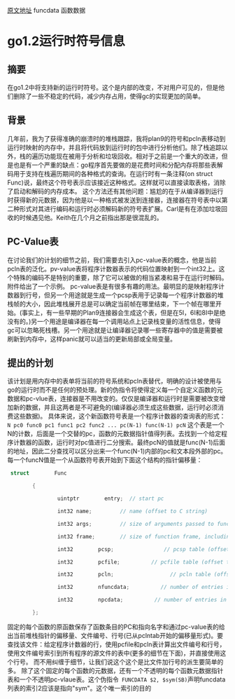[原文地址](https://docs.google.com/document/d/1lyPIbmsYbXnpNj57a261hgOYVpNRcgydurVQIyZOz_o/pub)
funcdata 函数数据
# go1.2运行时符号信息
## 摘要
在go1.2中将支持新的运行时符号。这个是内部的改变，不对用户可见的，但是他们删除了一些不稳定的代码，减少内存占用，使得gc的实现更加的简单。
## 背景
几年前，我为了获得准确的崩溃时的堆栈跟踪，我将plan9的符号和pcln表移动到运行时映射的内存中，并且将代码放到运行时的包中进行分析他们。除了栈追踪以外，栈的遍历功能现在被用于分析和垃圾回收。相对于之前是一个重大的改进，但是也是有一个严重的缺点：go程序首先要做的是花费时间和分配内存将那些表解码用于支持在栈遍历期间的各种格式的查询。在运行时有一条注释(on struct Func)说，最终这个符号表示应该接近这种格式。这样就可以直接读取表格，消除了启动和解码的内存成本。
这个方法还有其他问题：尴尬的在于从编译器到运行时获得新的元数据，因为他是以一种格式被发送到连接器，连接器在符号表中以第二种形式对其进行编码和运行时必须解码新的符号表扩展。Carl是有在添加垃圾回收的时候遇见他。Keith在几个月之前指出那是很混乱的。
## PC-Value表
在讨论我们的计划的细节之前，我们需要去引入pc-value表的概念，他是当前pcln表的泛化。pv-value表将程序计数器表示的代码位置映射到一个int32上。这个特殊的编码不是特别的重要，除了它可以被做的相当紧凑和易于在运行时解码。附件给出了一个示例。
pc-value表是有很多有趣的用法。最明显的是映射程序计数器到行号，但另一个用途就是生成一个pcsp表用于记录每一个程序计数器的堆栈帧的大小，因此堆栈展开总是可以确定当前帧在哪里结束，下一个帧在哪里开始。(事实上，有一些早期的Plan9连接器会生成这个表，但是在5I，6I和8I中是绝没有的。)另一个用途是编译器在每一个调用站点上记录栈变量的活性信息，使得gc可以忽略死栈槽。另一个用途就是让编译器记录哪一些寄存器中的值是需要被刷新到内存中，这样panic就可以适当的更新局部或全局变量。
## 提出的计划
该计划是用内存中的表单将当前的符号系统和pcln表替代，明确的设计被使用与go的运行时而不是任何的预处理。新的伪指令将使得定义每一个自定义函数的元数据和pc-vlue表，连接器是不用改变的。仅仅是编译器和运行时是需要被改变增加新的数据，并且这两者是不可避免的(编译器必须生成这些数据，运行时必须消费这些数据)。
具体来说，这个新函数符号表是一个程序计数器的查询表的形式：
`N pc0 func0 pc1 func1 pc2 func2 ... pc(N-1) func(N-1) pcN`
这个表是一个N的计数，后面是一个交替的pc，函数的元数据指针值得列表。去找到一个给定程序计数器的函数，运行时对pc值进行二分搜索。最终pcN的值就是func(N-1)后面的地址，因此二分查找可以区分出来一个func(N-1)内部的pc和文本段外部的pc。
每一个funcN值是一个从函数符号表开始到下面这个结构的指针偏移量：
```C
 struct        Func

        {

                uintptr        entry;  // start pc

                int32 name;         // name (offset to C string)

                int32 args;         // size of arguments passed to function

                int32 frame;        // size of function frame, including saved caller PC

                int32        pcsp;                // pcsp table (offset to pcvalue table)

                int32        pcfile;          // pcfile table (offset to pcvalue table)

                int32        pcln;                  // pcln table (offset to pcvalue table)

                int32        nfuncdata;          // number of entries in funcdata list

                int32        npcdata;          // number of entries in pcdata list

        };
```
固定的每个函数的原函数保存了函数条目的PC和指向名字和通过pc-value表的给出当前堆栈指针的偏移量、文件编号、行号(已从pclntab开始的偏移量形式)。要查找该文件：给定程序计数器的行，使用pcfile和pcln表计算出文件编号和行号，使用文件编号索引到所有程序的源文件的表中(更多的细节在下面)，并直接使用这个行号。
而不用纠缠于细节，让我们说这个这个是比文件加行号的派生要简单的多。
除了这个固定的每个函数的元数据，还有一个不透明的每个函数元数据指针表和一个不透明pc-vlaue表。这个伪指令` FUNCDATA $2, $sym(SB)`声明funcdata列表的索引2应该是指向"sym"。这个唯一索引的目的


















